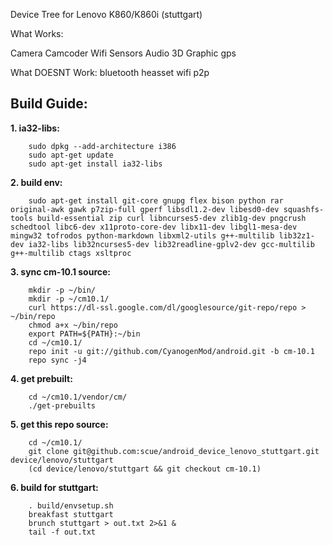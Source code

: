 Device Tree for Lenovo K860/K860i (stuttgart)

What Works:

Camera
Camcoder
Wifi
Sensors
Audio
3D
Graphic
gps

What DOESNT Work:
bluetooth heasset
wifi p2p

Build Guide:
-----------------------
**1. ia32-libs:**

        sudo dpkg --add-architecture i386
        sudo apt-get update
        sudo apt-get install ia32-libs

**2. build env:** 

        sudo apt-get install git-core gnupg flex bison python rar original-awk gawk p7zip-full gperf libsdl1.2-dev libesd0-dev squashfs-tools build-essential zip curl libncurses5-dev zlib1g-dev pngcrush schedtool libc6-dev x11proto-core-dev libx11-dev libgl1-mesa-dev mingw32 tofrodos python-markdown libxml2-utils g++-multilib lib32z1-dev ia32-libs lib32ncurses5-dev lib32readline-gplv2-dev gcc-multilib g++-multilib ctags xsltproc

**3. sync cm-10.1 source:**

        mkdir -p ~/bin/
        mkdir -p ~/cm10.1/
        curl https://dl-ssl.google.com/dl/googlesource/git-repo/repo > ~/bin/repo
        chmod a+x ~/bin/repo
        export PATH=${PATH}:~/bin
        cd ~/cm10.1/
        repo init -u git://github.com/CyanogenMod/android.git -b cm-10.1
        repo sync -j4

**4. get prebuilt:**

        cd ~/cm10.1/vendor/cm/
        ./get-prebuilts

**5. get this repo source:**
    
        cd ~/cm10.1/
        git clone git@github.com:scue/android_device_lenovo_stuttgart.git device/lenovo/stuttgart
        (cd device/lenovo/stuttgart && git checkout cm-10.1)

**6. build for stuttgart:**

        . build/envsetup.sh
        breakfast stuttgart
        brunch stuttgart > out.txt 2>&1 &
        tail -f out.txt

